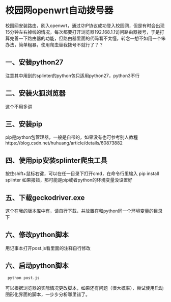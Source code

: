 # 校园网openwrt自动拨号器 #
  校园网安装路由，刷入openwrt，通过l2tP协议成功登入校园网，但是有时会出现15分钟左右掉线的情况，每次都要打开浏览器192.168.1.1访问路由器拨号，于是打算完善一下路由器的功能，但路由器里面的代码看不太懂，转念一想不如用一个笨办法，简单粗暴，使用爬虫替我拨号不就行了？？

## 一、安装python27 ##
  注意其中用到的splinter的python包只适用python27，python3不行
## 二、安装火狐浏览器 ##
  这个不用多讲
## 三、安装pip ##
  pip是python包管理器，一般是自带的，如果没有也可参考别人教程https://blog.csdn.net/huhuang/article/details/60873882
## 四、使用pip安装splinter爬虫工具 ##
  按住shift+鼠标右键，可以在任一目录下打开cmd，在命令行里输入
    pip install splinter
  如果报错，那可能是pip或者python的环境变量没设置好
## 五、下载geckodriver.exe ##
  这个在我的版本库中有，请自行下载，并放置在和python同一个环境变量的目录下
## 六、修改python脚本 ##
  用记事本打开post.js看里面的注释自行修改
## 六、启动python脚本 ##
	 python post.js
  可以根据浏览器的实际情况更改脚本，如果还有问题（很大概率），尝试使用启动图形化界面的脚本，一步步分析哪里错了。